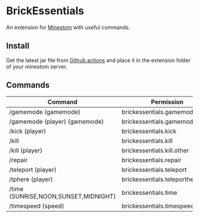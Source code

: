 # BrickEssentials

An extension for [Minestom](https://github.com/Minestom/Minestom) with useful commands.

## Install

Get the latest jar file from [Github actions](https://github.com/MinestomBrick/BrickWorlds/actions) 
and place it in the extension folder of your minestom server.

## Commands

| Command                              | Permission                     |
|--------------------------------------|--------------------------------|
| /gamemode (gamemode)                 | brickessentials.gamemode       |
| /gamemode (player) (gamemode)        | brickessentials.gamemode.other |
| /kick (player)                       | brickessentials.kick           |
| /kill                                | brickessentials.kill           |
| /kill (player)                       | brickessentials.kill.other     |
| /repair                              | brickessentials.repair         |
| /teleport (player)                   | brickessentials.teleport       |
| /tphere (player)                     | brickessentials.teleporthere   |
| /time (SUNRISE,NOON,SUNSET,MIDNIGHT) | brickessentials.time           |
| /timespeed (speed)                   | brickessentials.timespeed      |
